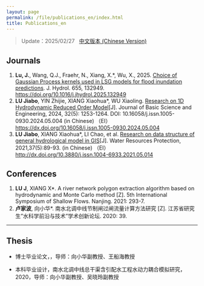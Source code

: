 ```yaml
---
layout: page
permalink: /file/publications_en/index.html
title: Publications_en
---
```


> Update：2025/02/27 &nbsp; [中文版本 (Chinese Version)](https://lujiabo98.github.io/publications/)

## Journals

1. **Lu, J.**, Wang, Q.J., Fraehr, N., Xiang, X.*, Wu, X., 2025. [Choice of Gaussian Process kernels used in LSG models for flood inundation predictions](https://doi.org/10.1016/j.jhydrol.2025.132949). J. Hydrol. 655, 132949. https://doi.org/10.1016/j.jhydrol.2025.132949
2. **LU Jiabo**, YIN Zhijie, XIANG Xiaohua*, WU Xiaoling. [Research on 1D Hydrodynamic Reduced Order Model](https://dx.doi.org/10.16058/j.issn.1005-0930.2024.05.004)[J]. Journal of Basic Science and Engineering, 2024, 32(5): 1253-1264. DOI: 10.16058/j.issn.1005-0930.2024.05.004 (in Chinese) （EI） https://dx.doi.org/10.16058/j.issn.1005-0930.2024.05.004
3. **LU Jiabo**, XIANG Xiaohua*, LI Chao, et al. [Research on data structure of general hydrological model in GIS](https://jour.hhu.edu.cn/szybh/article/abstract/bh202105014?st=article_issue)[J]. Water Resources Protection, 2021,37(5):89-93. (in Chinese) （EI）http://dx.doi.org/10.3880/j.issn.1004-6933.2021.05.014 <br>

## Conferences

1. **LU J**, XIANG X*. A river network polygon extraction algorithm based on hydrodynamic and Monte Carlo method [Z]. 5th International Symposium of Shallow Flows. Nanjing. 2021: 293-7.
2. **卢家波**, 向小华*. 南水北调中线节制闸过闸流量计算方法研究 [Z]. 江苏省研究生”水科学前沿与技术”学术创新论坛. 2020: 39. <br>



---

## Thesis

- 博士毕业论文，，导师：向小华副教授、王船海教授

- 本科毕业设计，南水北调中线总干渠含引配水工程水动力耦合模拟研究，2020，导师：向小华副教授、吴晓玲副教授

  <br>
